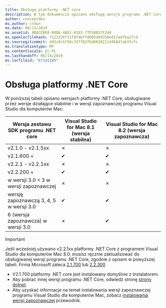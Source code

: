 ```yaml
---
title: Obsługa platformy .NET core
description: W tym dokumencie opisano obsługę wersje programu .NET Core w programie Visual Studio dla komputerów Mac
author: conceptdev
ms.author: crdun
ms.date: 06/13/2019
ms.assetid: 8B8CEBE8-00DA-4AD1-8193-77F58B57F244
ms.openlocfilehash: f123326f11f8fdbffd005d89358ed1fad7ba27cd
ms.sourcegitcommit: dd3c8cbf56c7d7f82f6d8818211d45847ab3fcfc
ms.translationtype: MT
ms.contentlocale: pl-PL
ms.lasthandoff: 06/14/2019
ms.locfileid: "67141195"
---
```

# <a name="net-core-support"></a>Obsługa platformy .NET Core

W poniższej tabeli opisano wersjach platformy .NET Core, obsługiwane przez wersje działające stabilnie i w wersji zapoznawczej programu Visual Studio dla komputerów Mac:

Wersja zestawu SDK programu .NET core  |Visual Studio for Mac 8.1 (wersja stabilna)  |Visual Studio for Mac 8.2 (wersja zapoznawcza)  |
|---------|---------|---------|
|v2.1.0 - v2.1.5xx    |✗|✗|
|v2.1.600 +     |✔︎|✔︎|
|v2.2.1 - v2.2.1xx|✗|✗|
|v2.2.200 + |✔︎| ✔︎ |
|w wersji 3.0 < 3 w wersji zapoznawczej |✗|✗|
|wersję zapoznawczą 3, 4, 5 w wersji 3.0 |✔︎|✔︎ |
|6 (wersja zapoznawcza) w wersji 3.0 |✗|✔︎ |

> [!IMPORTANT]
> Jeśli wcześniej używano v2.2.1xx platformy .NET Core z programem Visual Studio dla komputerów Mac 8.0, musisz ręcznie zaktualizować do obsługiwanej wersji programu .NET Core, zgodnie z opisem w powyższej tabeli. Firma Microsoft zaleca [2.1.700](https://dotnet.microsoft.com/download/dotnet-core/2.1) lub [2.2.300](https://dotnet.microsoft.com/download/dotnet-core/2.2)

* V2.1.700 platformy .NET core jest instalowany domyślnie z Instalatorem.
* Aby pobrać innej wersji programu .NET Core, odwiedź stronę [strony dotnet](https://dotnet.microsoft.com/download/dotnet-core).
* Aby uzyskać informacje na temat instalowania wersji zapoznawczej programu Visual Studio dla komputerów Mac, zobacz [instalowania wersji zapoznawczej](https://docs.microsoft.com/visualstudio/mac/install-preview) przewodnik.
